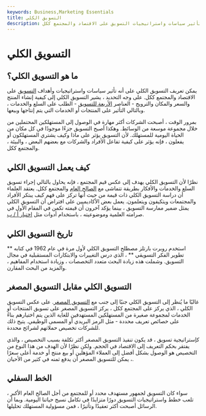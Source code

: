 ```yaml
---
keywords: Business,Marketing Essentials
title: التسويق الكلي
description: التسويق الكلي هو دراسة تأثير سياسات واستراتيجيات التسويق على الاقتصاد والمجتمع ككل.
---
```


# التسويق الكلي
## ما هو التسويق الكلي؟

يمكن تعريف التسويق الكلي على أنه تأثير سياسات واستراتيجيات وأهداف [التسويق](/marketing) على الاقتصاد والمجتمع ككل. على وجه التحديد ، يشير التسويق الكلي إلى كيفية إنشاء المنتج والسعر والمكان والترويج - العناصر [الأربعة للتسويق](/four-ps) - الطلب على السلع والخدمات ، وبالتالي التأثير على المنتجات أو الخدمات التي يتم إنتاجها وبيعها.

بمرور الوقت ، أصبحت الشركات أكثر مهارة في الوصول إلى المستهلكين المحتملين من خلال مجموعة موسعة من الوسائط. وهكذا أصبح التسويق جزءًا موجودًا في كل مكان من الحياة اليومية للمستهلك. لأن التسويق يؤثر على ماذا وكيف يشتري المستهلكون أو يفعلون ، فإنه يؤثر على كيفية تفاعل الأفراد والشركات مع بعضهم البعض ، والبيئة ، والمجتمع ككل.

## كيف يعمل التسويق الكلي

نظرًا لأن التسويق الكلي يهدف إلى عكس قيم المجتمع ، فإنه يحاول بالتالي إجراء تسويق السلع والخدمات والأفكار بطريقة تتماشى مع [الصالح العام](/public-good) والمجتمع ككل. يعتقد العلماء أن دراسة التسويق الكلي ذات قيمة من حيث أنها تركز على فهم كيف يبتكر الأفراد والمجتمعات ويتكيفون ويتعلمون. يعمل بعض الأكاديميين على افتراض أن التسويق الكلي يمثل ضمير ممارسة التسويق ، بينما يؤكد آخرون أن قيمته تكمن في المقام الأول في صرامته العلمية وموضوعيته ، باستخدام أدوات مثل [اختبار أ / ب](/a-b-split).

## تاريخ التسويق الكلي

استخدم روبرت بارتلز مصطلح التسويق الكلي لأول مرة في عام 1962 في كتابه ** تطوير الفكر التسويقي ** ، الذي درس التغييرات والابتكارات المستقبلية في مجال التسويق. وشملت هذه زيادة البحث متعدد التخصصات ، وزيادة استخدام المفاهيم ، والمزيد من البحث المقارن.

## التسويق الكلي مقابل التسويق المصغر

غالبًا ما يُنظر إلى التسويق الكلي جنبًا إلى جنب مع [التسويق المصغر](/micromarketing). على عكس التسويق الكلي ، الذي يركز على المجتمع ككل ، يركز التسويق المصغر على تسويق المنتجات أو الخدمات لمجموعة صغيرة من المستهلكين المستهدفين للغاية الذين يتم اختيارهم بناءً على خصائص تعريف محددة - مثل الرمز البريدي أو المسمى الوظيفي. يتيح ذلك للشركات تخصيص حملاتهم لشرائح محددة.

كإستراتيجية تسويق ، قد يكون تنفيذ التسويق المصغر أكثر تكلفة بسبب التخصيص ، والذي يفتقر بحكم التعريف إلى الاقتصاد في الحجم. ولكن نظرًا لأن الهدف من هذا النوع من التخصيص هو الوصول بشكل أفضل إلى العملاء المؤهلين أو بيع منتج أو خدمة أعلى سعرًا ، يمكن للتسويق المصغر أن يدفع ثمنه في كثير من الأحيان.

## الخط السفلي

سواء كان التسويق لجمهور مستهدف محدد أو للمجتمع من أجل الصالح العام الأكبر ، تلعب خطط واستراتيجيات التسويق دورًا متزايدًا في تكامل نسيج حياتنا اليومية. وبما أن الرسائل أصبحت أكثر تعقيدًا وتأثيرًا ، فمن مسؤولية المستهلك تحليلها.

